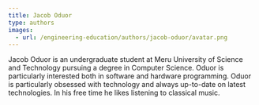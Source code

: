 ```yaml
---
title: Jacob Oduor
type: authors
images:
  - url: /engineering-education/authors/jacob-oduor/avatar.png
---
```

Jacob Oduor is an undergraduate student at Meru University of Science and Technology  pursuing a degree in Computer Science. Oduor is particularly interested both in software and hardware programming. Oduor is particularly obsessed with technology and always up-to-date on latest technologies. In his free time he likes listening to classical music.
